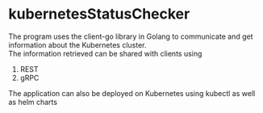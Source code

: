 # kubernetesStatusChecker
The program uses the client-go library in Golang to communicate and get information about the Kubernetes cluster.  
The information retrieved can be shared with clients using
1. REST 
2. gRPC

The application can also be deployed on Kubernetes using kubectl as well as helm charts
